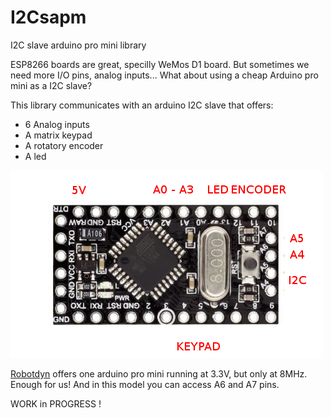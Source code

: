 # I2Csapm
I2C slave arduino pro mini library

ESP8266 boards are great, specilly WeMos D1 board. But sometimes we need more I/O pins, analog inputs...
What about using a cheap Arduino pro mini as a I2C slave?

This library communicates with an arduino I2C slave that offers:
* 6 Analog inputs
* A matrix keypad
* A rotatory encoder
* A led

![Arduino pro mini connections](https://github.com/jorts64/I2Csapm/blob/master/docs/promini8MHz.png)

[Robotdyn](https://robotdyn.com/promini-atmega328p.html) offers one arduino pro mini running at 3.3V, but only at 8MHz. Enough for us! And in this model you can access A6 and A7 pins.

WORK in PROGRESS !
